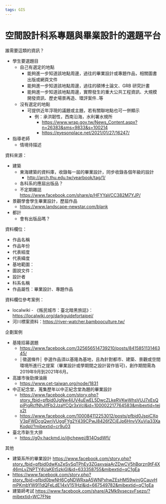 ```yaml
---
tags: GIS
---
```


# 空間設計科系專題與畢業設計的選題平台

誰需要這類的資訊？
- 學生要選題目
    - 自己有選定的地點
        - 能夠進一步知道該地點周邊，過往的畢業設計或專題作品，相關圖書出版或網頁文件
        - 能夠進一步知道該地點周邊，過往的碩博士論文、GRB 研究計畫
        - 能夠進一步知道該地點周邊，實際發生的重大公共工程資訊、大規模開發資訊、歷史場景再造、環評案件..等
    - 沒有選定的地點
        - 可提供近年浮現的議題或主題，若有關聯地點也可一併顯示
            - 例：承洪韌性，西南沿海，水利署水規所
                - https://www.wrap.gov.tw/News_Content.aspx?n=26383&sms=9833&s=100214
                - https://eyesonplace.net/2021/01/27/16247/
- 指導老師
    - 情境待描述

資料來源：
- 建築
    - 東海建築的資料庫，收錄每一屆的畢業設計，同步收錄各個年級的設計
        - http://arch.thu.edu.tw/yearbook/tag/1/
    - 各科系的應屆出版品？
    - 不定期雜誌 https://www.facebook.com/share/p/HFYYaVCC382M7YJP/
- 景觀學會學生畢業設計，歷屆作品
    - https://www.landscape-newstar.com/blank
- 都計
    - 會有出版品嗎？

資料欄位：
- 作品名稱
- 作品年份
- 代表經度
- 代表緯度
- 基地範圍： 
- 圖說文件：
- 設計者
- 科系名稱
- 作品屬性：畢業設計、專題作品

資料欄位參考案例：
- localwiki - 《叛民城市：臺北暗黑旅誌》：https://localwiki.org/darkguidefortaipei/
- 河川標案資料：https://river-watcher.bambooculture.tw/

企劃案例
- 基隆招募選題
    - https://www.facebook.com/325656514739210/posts/841585113146345/
    - │徵選條件│ 參選作品須以基隆為基地，且為針對都市、建築、景觀或空間環境所進行之提案（畢業設計或學期間之設計習作皆可)，創作期間需為2019年9月到2021年6月。
- 高雄市後勁煉油廠
    - https://www.cet-taiwan.org/node/1831
- 中正紀念堂，蒐集歷年以中正紀念堂為題的畢業設計
    - https://www.facebook.com/story.php?story_fbid=pfbid0JgNw4iUV4uEwEL5DwcZLkeRVKwWhsVUJ7xEsQpiPigRcfNhJifFb2JzaYCQr3xVcl&id=100002217764583&mibextid=tejx2t
    - https://www.facebook.com/100084112253012/posts/pfbid0JspiCXpV3pFWDcgQwrjVUggFYg2Y439CPwJ8426fZCjEJp6HnvVXuVia33XaKodpl/?mibextid=cr9u03
- 臺北市新生大排
    - https://g0v.hackmd.io/@chewei/B14OsdWfi/

其他
- 建築系所的畢業設計 https://www.facebook.com/story.php?story_fbid=pfbid0dwKsZeSvSqTPhEy3ZGaxvajaArZDwCV5hBqrzn9tF4X46mLvZNPTY4UaKEt5zkiGl&id=633358755&mibextid=qC1gEa
- https://www.facebook.com/story.php?story_fbid=pfbid0bwNH6CgNDWRxaA5WNPxhwZEsHM59winjGCauvHmPKmbYW911dQFeLdE14xV151Hzl&id=667549782&mibextid=qC1gEa
- 建築師考試 https://www.facebook.com/share/A2Mk9xsecsvFsezo/?mibextid=WC7FNe